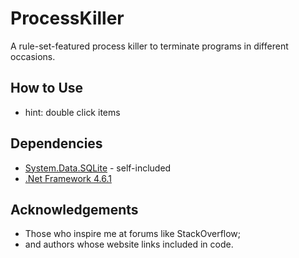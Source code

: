 # ProcessKiller

A rule-set-featured process killer to terminate programs in different occasions.

## How to Use

- hint: double click items

## Dependencies

- [System.Data.SQLite](https://system.data.sqlite.org/index.html/doc/trunk/www/index.wiki) - self-included
- [.Net Framework 4.6.1](https://support.microsoft.com/en-us/help/3102436/the-net-framework-4-6-1-offline-installer-for-windows)

## Acknowledgements

- Those who inspire me at forums like StackOverflow;
- and authors whose website links included in code.
